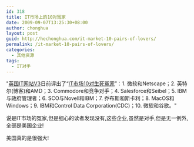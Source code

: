 ```yaml
---
id: 318
title: IT市场上的10对冤家
date: 2009-09-07T13:25:30+08:00
author: chonghua
layout: post
guid: http://hechonghua.com/it-market-10-pairs-of-lovers/
permalink: /it-market-10-pairs-of-lovers/
categories:
  - 其他资源
tags:
  - IT对手
---
```

"[英国IT网站V3](http://uk.news.yahoo.com/16/20090905/ttc-top-10-technology-tussles-6315470.html)日前评出了“[IT市场10对生死冤家](http://tech.163.com/09/0907/08/5IJH901600093ARC.html)”：1. 微软和Netscape；2. 英特尔(博客)和AMD；3. Commodore和竞争对手；4. Salesforce和Seibel；5. IBM与政府管理者；6. SCO与Novell和IBM；7. 乔布斯和斯卡利；8. MacOS和Windows；9. IBM和Control Data Corporation(CDC)；10. 微软和谷歌。"

说是IT市场的冤家,但是细心的读者发现没有,这些企业,虽然是对手,但是无一例外,全部是美国企业!

美国真的是很强大!
